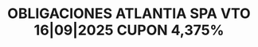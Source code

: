 ---
layout: asset
title: OBLIGACIONES ATLANTIA SPA VTO 16|09|2025 CUPON 4,375%
isin: XS0542534192
---